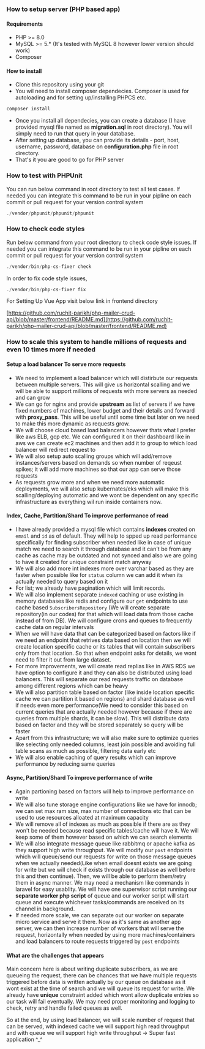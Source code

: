 ### How to setup server (PHP based app)

#### Requirements

- PHP >= 8.0
- MySQL >= 5.* (It's tested with MySQL 8 however lower version should work)
- Composer

#### How to install

- Clone this repository using your git
- You wil need to install composer dependecies. Composer is used for autoloading and for setting up/installing PHPCS etc.

```php
composer install
```

- Once you install all dependecies, you can create a database (I have provided mysql file named as **migration.sql** in root directory). You will simply need to run that query in your database.
- After setting up database, you can provide its details - port, host, username, password, database on **configuration.php** file in root directory.
- That's it you are good to go for PHP server

### How to test with PHPUnit

You can run below command in root directory to test all test cases. If needed you can integrate this command to be run in your pipline on each commit or pull request for your version control system

```php
./vendor/phpunit/phpunit/phpunit
```

### How to check code styles

Run below command from your root directory to check code style issues. If needed you can integrate this command to be run in your pipline on each commit or pull request for your version control system

```php
./vendor/bin/php-cs-fixer check
```

In order to fix code style issues,

```php
./vendor/bin/php-cs-fixer fix
```

For Setting Up Vue App visit below link in frontend directory

[https://github.com/ruchit-parikh/php-mailer-crud-api/blob/master/frontend/README.md](https://github.com/ruchit-parikh/php-mailer-crud-api/blob/master/frontend/README.md)

### How to scale this system to handle millions of requests and even 10 times more if needed

#### Setup a load balancer To serve more requests
- We need to implement a load balancer which will distirbute our requests between multiple servers. This will give us horizontal scalling and we will be able to support millions of requests with more servers as needed and can grow
- We can go for nginx and provide **upstream** as list of servers if we have fixed numbers of machines, lower budget and their details and forward with **proxy_pass**. This will be useful until some time but later on we need to make this more dynamic as requests grow.
- We will choose cloud based load balancers however thats what I prefer like aws ELB, gcp etc. We can configured it on their dashboard like in aws we can create ec2 machines and then add it to group to which load balancer will redirect request to
- We will also setup auto scalling groups which will add/remove instances/servers based on demands so when number of reqeust spikes; it will add more machines so that our app can serve those requests
- As requests grow more and when we need more automatic deployments, we will also setup kubernates/eks which will make this scalling/deploying automatic and we wont be dependent on any specific infrastructure as everything wil run inside containers now.

#### Index, Cache, Partition/Shard To improve performance of read
- I have already provided a mysql file which contains **indexes** created on `email` and `id` as of default. They will help to spped up read performance specifically for finding subscriber when needed like in case of unique match we need to search it through database and it can't be from any cache as cache may be outdated and not synced and also we are going to have it created for unique constraint match anyway
- We will also add more int indexes more over varchar based as they are faster when possible like for `status` column we can add it when its actually needed to query based on it
- For list; we already have pagination which will limit records.
- We will also implement separate `indexed` caching or use existing in memory databases like redis and configure our `get` endpoints to use cache based `SubscribersRepository` (We will create separate repository(in our codes) for that which will load data from those cache instead of from DB). We will configure crons and queues to frequently cache data on regular intervals
- When we will have data that can be categorized based on factors like if we need an endpoint that retrives data based on location then we will create location specific cache or its tables that will contain subscribers only from that location. So that when endpoint asks for details, we wont need to filter it out from large dataset.
- For more improvements, we will create read replias like in AWS RDS we have option to configure it and they can also be distributed using load balancers. This will separate our read requests traffic on database among different regions which can be heavy
- We will also partition table based on factor (like inside location specific cache we can partition it based on regions) and shard database as well if needs even more performance(We need to consider this based on current queries that are actually needed however because if there are queries from multiple shards, it can be slow). This will distribute data based on factor and they will be stored separately so query will be faster
- Apart from this infrastructure; we will also make sure to optimize queries like selecting only needed columns, least join possible and avoiding full table scans as much as possible, filtering data early etc
- We will also enable caching of query results which can improve performance by reducing same queries

####  Async, Partition/Shard To improve performance of write
- Again partioning based on factors will help to improve performance on write
- We will also tune storage engine configurations like we have for innodb; we can set max ram size, max number of connections etc that can be used to use resources alloated at maximum capacity
- We will remove all of indexes as much as possible if there are as they won't be needed because read specific tables/cache will have it. We will keep some of them however based on which we can search elements
- We will also integrate message queue like rabbitmq or apache kafka as they support high write throughput. We will modify our `post` endpoints which will queue/send our requests for write on those message queues when we actually needed(Like when email doesnt exists we are going for write but we will check if exists through our database as well before this and then continue). Then, we will be able to perform them/retry them in async manner. We may need a mechanism like commands in laravel for easy usablity. We will have one superwisor script running our **separate worker php script** of queue and our worker script will start queue and execute whichever tasks/commands are received on its channel in background.
- If needed more scale, we can separate out our worker on separate micro service and serve it there. Now as it's same as another app server, we can then increase number of workers that will serve the request, horizontally when needed by using more machines/containers and load balancers to route requests triggered by `post` endpoints

#### What are the challenges that appears
Main concern here is about writing duplicate subscribers, as we are queueing the request, there can be chances that we have multiple requests triggered before data is written actually by our queue on database as it wont exist at the time of search and we will queue its request for write. We already have **unique** constraint added which wont allow duplicate entries so our task will fail eventually. We may need proper monitoring and logging to check, retry and handle failed queues as well.

So at the end, by using load balancer, we will scale number of request that can be served, with indexed cache we will support high read throughput and with queue we will support high write throughput -> Super fast application ^_^
